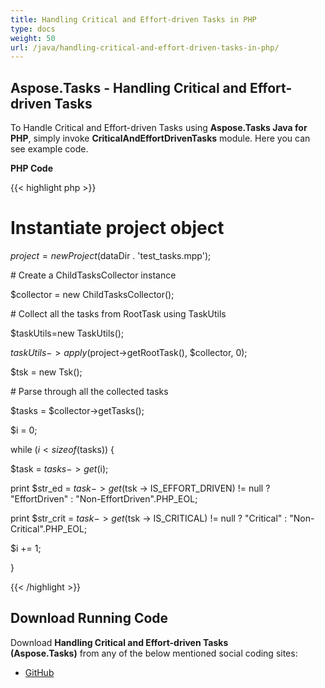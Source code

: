 ```yaml
---
title: Handling Critical and Effort-driven Tasks in PHP
type: docs
weight: 50
url: /java/handling-critical-and-effort-driven-tasks-in-php/
---
```


## **Aspose.Tasks - Handling Critical and Effort-driven Tasks**
To Handle Critical and Effort-driven Tasks using **Aspose.Tasks Java for PHP**, simply invoke **CriticalAndEffortDrivenTasks** module. Here you can see example code.

**PHP Code**

{{< highlight php >}}

 # Instantiate project object

$project = new Project($dataDir . 'test_tasks.mpp');

\# Create a ChildTasksCollector instance

$collector = new ChildTasksCollector();

\# Collect all the tasks from RootTask using TaskUtils

$taskUtils=new TaskUtils();

$taskUtils->apply($project->getRootTask(), $collector, 0);

$tsk = new Tsk();

\# Parse through all the collected tasks

$tasks = $collector->getTasks();

$i = 0;

while ($i < sizeof($tasks)) {

$task = $tasks -> get($i);

print $str_ed = $task -> get($tsk -> IS_EFFORT_DRIVEN) != null ? "EffortDriven" : "Non-EffortDriven".PHP_EOL;

print $str_crit = $task -> get($tsk -> IS_CRITICAL) != null ? "Critical" : "Non-Critical".PHP_EOL;

$i += 1;

}

{{< /highlight >}}
## **Download Running Code**
Download **Handling Critical and Effort-driven Tasks (Aspose.Tasks)** from any of the below mentioned social coding sites:

- [GitHub](https://github.com/aspose-tasks/Aspose.Tasks-for-Java/blob/master/Plugins/Aspose_Tasks_Java_for_PHP/src/aspose/tasks/WorkingWithTasks/CriticalAndEffortDrivenTasks.php)
